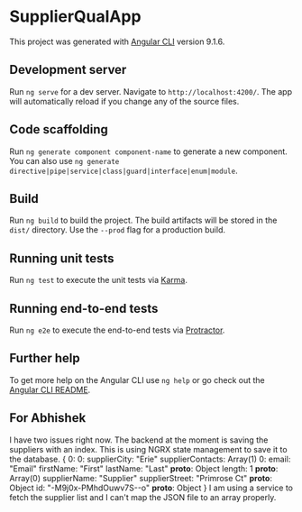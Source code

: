 # SupplierQualApp

This project was generated with [Angular CLI](https://github.com/angular/angular-cli) version 9.1.6.

## Development server

Run `ng serve` for a dev server. Navigate to `http://localhost:4200/`. The app will automatically reload if you change any of the source files.

## Code scaffolding

Run `ng generate component component-name` to generate a new component. You can also use `ng generate directive|pipe|service|class|guard|interface|enum|module`.

## Build

Run `ng build` to build the project. The build artifacts will be stored in the `dist/` directory. Use the `--prod` flag for a production build.

## Running unit tests

Run `ng test` to execute the unit tests via [Karma](https://karma-runner.github.io).

## Running end-to-end tests

Run `ng e2e` to execute the end-to-end tests via [Protractor](http://www.protractortest.org/).

## Further help

To get more help on the Angular CLI use `ng help` or go check out the [Angular CLI README](https://github.com/angular/angular-cli/blob/master/README.md).

## For Abhishek


I have two issues right now. The backend at the moment is saving the suppliers with an index. This is using NGRX state management to save it to the database. 
{
0:
0:
supplierCity: "Erie"
supplierContacts: Array(1)
0:
email: "Email"
firstName: "First"
lastName: "Last"
__proto__: Object
length: 1
__proto__: Array(0)
supplierName: "Supplier"
supplierStreet: "Primrose Ct"
__proto__: Object
id: "-M9j0x-PMhdOuwv7S--o"
__proto__: Object
}
I am using a service to fetch the supplier list and I can't map the JSON file to an array properly.
